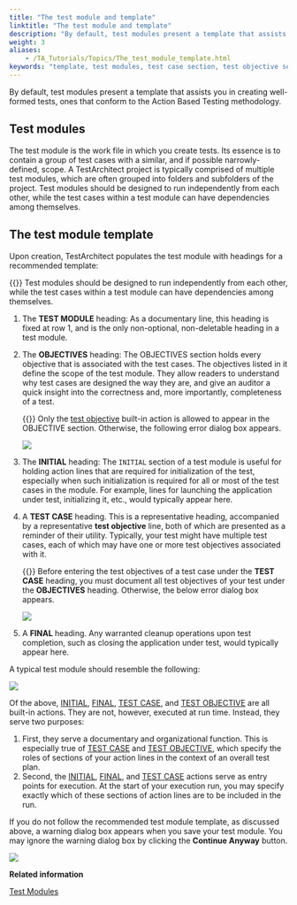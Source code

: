 ```yaml
--- 
title: "The test module and template"
linktitle: "The test module and template"
description: "By default, test modules present a template that assists you in creating well-formed tests, ones that conform to the Action Based Testing methodology."
weight: 3
aliases: 
    - /TA_Tutorials/Topics/The_test_module_template.html
keywords: "template, test modules, test case section, test objective section, initial section, final section"
---
```


By default, test modules present a template that assists you in creating well-formed tests, ones that conform to the Action Based Testing methodology.

## Test modules

The test module is the work file in which you create tests. Its essence is to contain a group of test cases with a similar, and if possible narrowly-defined, scope. A TestArchitect project is typically comprised of multiple test modules, which are often grouped into folders and subfolders of the project. Test modules should be designed to run independently from each other, while the test cases within a test module can have dependencies among themselves.

## The test module template

Upon creation, TestArchitect populates the test module with headings for a recommended template:

{{<tip>}} Test modules should be designed to run independently from each other, while the test cases within a test module can have dependencies among themselves.

1.  The **TEST MODULE** heading: As a documentary line, this heading is fixed at row 1, and is the only non-optional, non-deletable heading in a test module.
2.  The **OBJECTIVES** heading: The OBJECTIVES section holds every objective that is associated with the test cases. The objectives listed in it define the scope of the test module. They allow readers to understand why test cases are designed the way they are, and give an auditor a quick insight into the correctness and, more importantly, completeness of a test.

    {{<note>}} Only the [test objective](/automation-guide/action-based-testing-language/built-in-actions/test-support-actions/documentary/test-objective) built-in action is allowed to appear in the OBJECTIVE section. Otherwise, the following error dialog box appears.

    ![](/images/TA_Tutorials/Images/tut_TM_template_error_1.png)

3.  The **INITIAL** heading: The `INITIAL` section of a test module is useful for holding action lines that are required for initialization of the test, especially when such initialization is required for all or most of the test cases in the module. For example, lines for launching the application under test, initializing it, etc., would typically appear here.
4.  A **TEST CASE** heading. This is a representative heading, accompanied by a representative **test objective** line, both of which are presented as a reminder of their utility. Typically, your test might have multiple test cases, each of which may have one or more test objectives associated with it.

    {{<note>}} Before entering the test objectives of a test case under the **TEST CASE** heading, you must document all test objectives of your test under the **OBJECTIVES** heading. Otherwise, the below error dialog box appears.

    ![](/images/TA_Tutorials/Images/tut_TM_template_error_2.png)

5.  A **FINAL** heading. Any warranted cleanup operations upon test completion, such as closing the application under test, would typically appear here.

A typical test module should resemble the following:

![](/images/TA_Tutorials/Images/tut_TM_template_warning_1.png)

Of the above, [INITIAL](/automation-guide/action-based-testing-language/built-in-actions/test-support-actions/documentary/initial), [FINAL](/automation-guide/action-based-testing-language/built-in-actions/test-support-actions/documentary/final), [TEST CASE](/automation-guide/action-based-testing-language/built-in-actions/test-support-actions/documentary/test-case), and [TEST OBJECTIVE](/automation-guide/action-based-testing-language/built-in-actions/test-support-actions/documentary/test-objective) are all built-in actions. They are not, however, executed at run time. Instead, they serve two purposes:

1.  First, they serve a documentary and organizational function. This is especially true of [TEST CASE](/automation-guide/action-based-testing-language/built-in-actions/test-support-actions/documentary/test-case) and [TEST OBJECTIVE](/automation-guide/action-based-testing-language/built-in-actions/test-support-actions/documentary/test-objective), which specify the roles of sections of your action lines in the context of an overall test plan.
2.  Second, the [INITIAL](/automation-guide/action-based-testing-language/built-in-actions/test-support-actions/documentary/initial), [FINAL](/automation-guide/action-based-testing-language/built-in-actions/test-support-actions/documentary/final), and [TEST CASE](/automation-guide/action-based-testing-language/built-in-actions/test-support-actions/documentary/test-case) actions serve as entry points for execution. At the start of your execution run, you may specify exactly which of these sections of action lines are to be included in the run.

If you do not follow the recommended test module template, as discussed above, a warning dialog box appears when you save your test module. You may ignore the warning dialog box by clicking the **Continue Anyway** button.

![](/images/TA_Tutorials/Images/tut_TM_template_warning_1.png)




**Related information**  


[Test Modules](/user-guide/introduction-to-action-based-testing/action-based-testing/test-modules)

